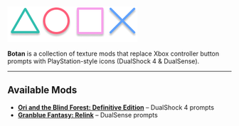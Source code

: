 <img src=".github/logo2.png" alt="Botan Logo">

**Botan** is a collection of texture mods that replace Xbox controller button prompts with PlayStation-style icons (DualShock 4 & DualSense).

---

## Available Mods

- **[Ori and the Blind Forest: Definitive Edition](./Ori%20and%20the%20Blind%20Forest%20Definitive%20Edition/)** – DualShock 4 prompts  
- **[Granblue Fantasy: Relink](./Granblue%20Fantasy%20Relink/)** – DualSense prompts
